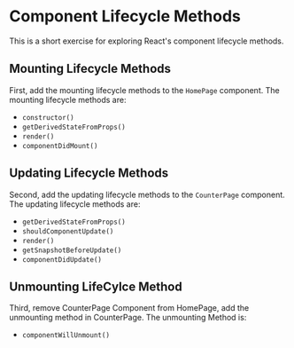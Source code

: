 # Component Lifecycle Methods

This is a short exercise for exploring React's component lifecycle methods.

## Mounting Lifecycle Methods

First, add the mounting lifecycle methods to the `HomePage` component. The mounting lifecycle methods are:

- `constructor()`
- `getDerivedStateFromProps()`
- `render()`
- `componentDidMount()`

## Updating Lifecycle Methods

Second, add the updating lifecycle methods to the `CounterPage` component. The updating lifecycle methods are:

- `getDerivedStateFromProps()`
- `shouldComponentUpdate()`
- `render()`
- `getSnapshotBeforeUpdate()`
- `componentDidUpdate()`


## Unmounting LifeCylce Method

Third, remove CounterPage Component from HomePage, add the unmounting method in CounterPage. The unmounting Method is:

- `componentWillUnmount()`

